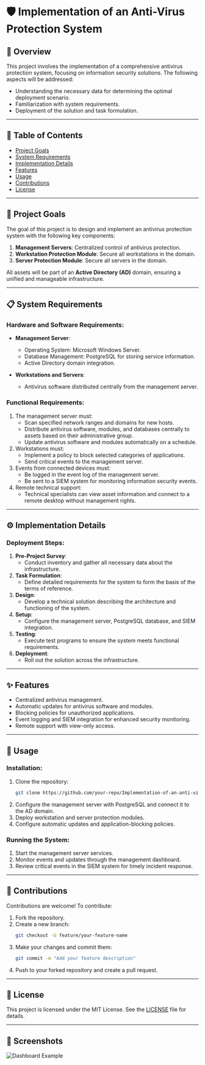 # 🛡️ Implementation of an Anti-Virus Protection System

## 📖 Overview
This project involves the implementation of a comprehensive antivirus protection system, focusing on information security solutions. The following aspects will be addressed:

- Understanding the necessary data for determining the optimal deployment scenario.
- Familiarization with system requirements.
- Deployment of the solution and task formulation.

---

## 📑 Table of Contents
- [Project Goals](#-project-goals)
- [System Requirements](#-system-requirements)
- [Implementation Details](#-implementation-details)
- [Features](#-features)
- [Usage](#-usage)
- [Contributions](#-contributions)
- [License](#-license)

---

## 🎯 Project Goals
The goal of this project is to design and implement an antivirus protection system with the following key components:

1. **Management Servers**: Centralized control of antivirus protection.
2. **Workstation Protection Module**: Secure all workstations in the domain.
3. **Server Protection Module**: Secure all servers in the domain.

All assets will be part of an **Active Directory (AD)** domain, ensuring a unified and manageable infrastructure.

---

## 📋 System Requirements

### Hardware and Software Requirements:
- **Management Server**:
  - Operating System: Microsoft Windows Server.
  - Database Management: PostgreSQL for storing service information.
  - Active Directory domain integration.

- **Workstations and Servers**:
  - Antivirus software distributed centrally from the management server.

### Functional Requirements:
1. The management server must:
   - Scan specified network ranges and domains for new hosts.
   - Distribute antivirus software, modules, and databases centrally to assets based on their administrative group.
   - Update antivirus software and modules automatically on a schedule.
2. Workstations must:
   - Implement a policy to block selected categories of applications.
   - Send critical events to the management server.
3. Events from connected devices must:
   - Be logged in the event log of the management server.
   - Be sent to a SIEM system for monitoring information security events.
4. Remote technical support:
   - Technical specialists can view asset information and connect to a remote desktop without management rights.

---

## ⚙️ Implementation Details

### Deployment Steps:
1. **Pre-Project Survey**:
   - Conduct inventory and gather all necessary data about the infrastructure.
2. **Task Formulation**:
   - Define detailed requirements for the system to form the basis of the terms of reference.
3. **Design**:
   - Develop a technical solution describing the architecture and functioning of the system.
4. **Setup**:
   - Configure the management server, PostgreSQL database, and SIEM integration.
5. **Testing**:
   - Execute test programs to ensure the system meets functional requirements.
6. **Deployment**:
   - Roll out the solution across the infrastructure.

---

## ✨ Features
- Centralized antivirus management.
- Automatic updates for antivirus software and modules.
- Blocking policies for unauthorized applications.
- Event logging and SIEM integration for enhanced security monitoring.
- Remote support with view-only access.

---

## 🚀 Usage

### Installation:
1. Clone the repository:
   ```bash
   git clone https://github.com/your-repo/Implementation-of-an-anti-virus-protection-system.git
   ```
2. Configure the management server with PostgreSQL and connect it to the AD domain.
3. Deploy workstation and server protection modules.
4. Configure automatic updates and application-blocking policies.

### Running the System:
1. Start the management server services.
2. Monitor events and updates through the management dashboard.
3. Review critical events in the SIEM system for timely incident response.

---

## 🤝 Contributions
Contributions are welcome! To contribute:

1. Fork the repository.
2. Create a new branch:
   ```bash
   git checkout -b feature/your-feature-name
   ```
3. Make your changes and commit them:
   ```bash
   git commit -m "Add your feature description"
   ```
4. Push to your forked repository and create a pull request.

---

## 📜 License
This project is licensed under the MIT License. See the [LICENSE](LICENSE) file for details.

---

## 📸 Screenshots
![Dashboard Example](https://via.placeholder.com/800x400)
